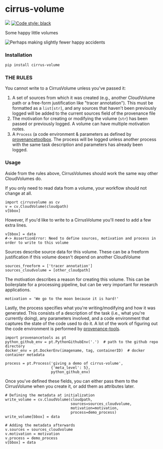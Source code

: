 # cirrus-volume
[![](https://img.shields.io/badge/python-3.7+-blue.svg)](https://www.python.org/downloads) [![Code style: black](https://img.shields.io/badge/code%20style-black-000000.svg)](https://github.com/psf/black)

Some happy little volumes

![Perhaps making slightly fewer happy accidents](assets/bob.gif)

### Installation

```bash
pip install cirrus-volume
```

### THE RULES  
You cannot write to a CirrusVolume unless you've passed it:
1. A set of sources from which it was created (e.g., another CloudVolume path or a free-form justification like "tracer annotation"). This must be formatted as a `list[str]`, and any sources that haven't been previously logged will be added to the current sources field of the provenance file
2. The motivation for creating or modifying the volume (`str`) has been passed or previously logged. A volume can have multiple motivation notes.
3. A `Process` (a code environment & parameters as defined by [provenancetoolbox](https://github.com/ZettaAI/provenancetoolbox). The process will be logged unless another process with the same task description and parameters has already been logged.

### Usage
Aside from the rules above, CirrusVolumes should work the same way other CloudVolumes do.

If you only need to read data from a volume, your workflow should not change at all.
```python3
import cirrusvolume as cv
v = cv.CloudVolume(cloudpath)
v[bbox]
```

However, if you'd like to write to a CirrusVolume you'll need to add a few extra lines.
```python3
v[bbox] = data
#-> AssertionError: Need to define sources, motivation and process in order to write to this volume
```

Sources describe source data for this volume. These can be a freeform justification if this volume doesn't depend on another CloudVolume
```python3
sources_freeform = ['tracer annotation']
sources_cloudvolume = [other_cloudpath]
```

The motivation describes a reason for creating this volume. This can be boilerplate for a processing pipeline, but can be very important for research applications.
```python3
motivation = 'We go to the moon because it is hard!'
```

Lastly, the process specifies what you're writing/modifying and how it was generated. This consists of a description of the task (i.e., what you're currently doing), any parameters involved, and a code environment that captures the state of the code used to do it. A lot of the work of figuring out the code environment is performed by [provenance-tools](https://github.com/ZettaAI/provenance-tools).
```python3
import provenancetools as pt
python_github_env = pt.PythonGithubEnv('.')  # path to the github repo directory
docker_env = pt.DockerEnv(imagename, tag, containerID)  # docker container metadata

process = pt.Process('giving a demo of cirrus-volume',
                     {'meta_level': 5},
                     python_github_env)
```

Once you've defined these fields, you can either pass them to the CirrusVolume when you create it, or add them as attributes later.
```python3
# Defining the metadata at initialization
write_volume = cv.CloudVolume(cloudpath,
                              sources=sources_cloudvolume,
                              motivation=motivation,
                              process=demo_process)
write_volume[bbox] = data
```
```python3
# Adding the metadata afterwards
v.sources = sources_cloudvolume
v.motivation = motivation
v.process = demo_process
v[bbox] = data
```
